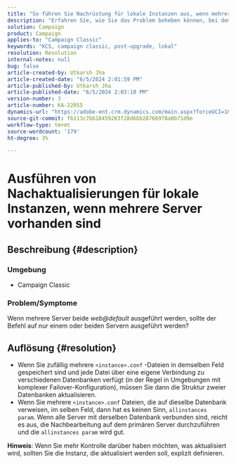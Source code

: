 ```yaml
---
title: "So führen Sie Nachrüstung für lokale Instanzen aus, wenn mehrere Server vorhanden sind"
description: "Erfahren Sie, wie Sie das Problem beheben können, bei dem mehrere Server beide web@default laufen."
solution: Campaign
product: Campaign
applies-to: "Campaign Classic"
keywords: "KCS, campaign classic, post-upgrade, lokal"
resolution: Resolution
internal-notes: null
bug: false
article-created-by: Utkarsh Jha
article-created-date: "6/5/2024 2:01:59 PM"
article-published-by: Utkarsh Jha
article-published-date: "6/5/2024 2:03:10 PM"
version-number: 3
article-number: KA-22055
dynamics-url: "https://adobe-ent.crm.dynamics.com/main.aspx?forceUCI=1&pagetype=entityrecord&etn=knowledgearticle&id=2767462c-4423-ef11-840a-000d3a37eaf2"
source-git-commit: fb113c7bb18459263f28d6bb28766978a0b71d9e
workflow-type: tm+mt
source-wordcount: '179'
ht-degree: 3%

---
```


# Ausführen von Nachaktualisierungen für lokale Instanzen, wenn mehrere Server vorhanden sind

## Beschreibung {#description}


### <b>Umgebung</b>

- Campaign Classic




### <b>Problem/Symptome</b>

Wenn mehrere Server beide *web@default* ausgeführt werden, sollte der Befehl auf nur einem oder beiden Servern ausgeführt werden?


## Auflösung {#resolution}


- Wenn Sie zufällig mehrere `<instance>.conf` -Dateien in demselben Feld gespeichert sind und jede Datei über eine eigene Verbindung zu verschiedenen Datenbanken verfügt (in der Regel in Umgebungen mit komplexer Failover-Konfiguration), müssen Sie dann die Struktur zweier Datenbanken aktualisieren.
- Wenn Sie mehrere `<instance>.conf` Dateien, die auf dieselbe Datenbank verweisen, im selben Feld, dann hat es keinen Sinn, `allinstances param`. Wenn alle Server mit derselben Datenbank verbunden sind, reicht es aus, die Nachbearbeitung auf dem primären Server durchzuführen und die `allinstances param` wird gut.




<b>Hinweis</b>: Wenn Sie mehr Kontrolle darüber haben möchten, was aktualisiert wird, sollten Sie die Instanz, die aktualisiert werden soll, explizit definieren.
